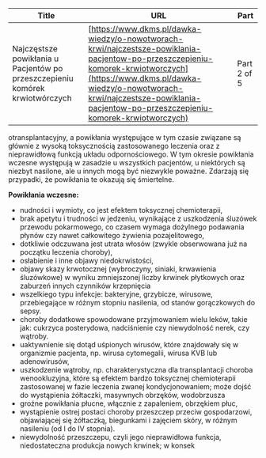 | **Title**       | **URL**           | **Part**              |
|-----------------|-------------------|-----------------------|
| Najczęstsze powikłania u Pacjentów po przeszczepieniu komórek krwiotwórczych         | [https://www.dkms.pl/dawka-wiedzy/o-nowotworach-krwi/najczestsze-powiklania-pacjentow-po-przeszczepieniu-komorek-krwiotworczych](https://www.dkms.pl/dawka-wiedzy/o-nowotworach-krwi/najczestsze-powiklania-pacjentow-po-przeszczepieniu-komorek-krwiotworczych)    | Part 2 of 5          |

otransplantacyjny, a powikłania występujące w tym czasie związane są głównie z wysoką toksycznością zastosowanego leczenia oraz z nieprawidłową funkcją układu odpornościowego. W tym okresie powikłania wczesne występują w zasadzie u wszystkich pacjentów, u niektórych są niezbyt nasilone, ale u innych mogą być niezwykle poważne. Zdarzają się przypadki, że powikłania te okazują się śmiertelne.


**Powikłania wczesne:**


* nudności i wymioty, co jest efektem toksycznej chemioterapii,
* brak apetytu i trudności w jedzeniu, wynikające z uszkodzenia śluzówek przewodu pokarmowego, co czasem wymaga dożylnego podawania płynów czy nawet całkowitego żywienia pozajelitowego,
* dotkliwie odczuwana jest utrata włosów (zwykle obserwowana już na początku leczenia choroby),
* osłabienie i inne objawy niedokrwistości,
* objawy skazy krwotocznej (wybroczyny, siniaki, krwawienia śluzówkowe) w wyniku zmniejszonej liczby krwinek płytkowych oraz zaburzeń innych czynników krzepnięcia
* wszelkiego typu infekcje: bakteryjne, grzybicze, wirusowe, przebiegające w różnym stopniu nasilenia, od stanów gorączkowych do sepsy.
* choroby dodatkowe spowodowane przyjmowaniem wielu leków, takie jak: cukrzyca posterydowa, nadciśnienie czy niewydolność nerek, czy wątroby.
* uaktywnienie się dotąd uśpionych wirusów, które znajdowały się w organizmie pacjenta, np. wirusa cytomegalii, wirusa KVB lub adenowirusów,
* uszkodzenie wątroby, np. charakterystyczna dla transplantacji choroba wenookluzyjna, które są efektem bardzo toksycznej chemioterapii zastosowanej w fazie leczenia zwanej kondycjonowaniem; może dojść do wystąpienia żółtaczki, masywnych obrzęków, wodobrzusza
* groźne powikłania płucne, włącznie z zapaleniem, obrzękiem płuc,
* wystąpienie ostrej postaci choroby przeszczep przeciw gospodarzowi, objawiającej się żółtaczką, biegunkami i zajęciem skóry, w różnym nasileniu (od I do IV stopnia).
* niewydolność przeszczepu, czyli jego nieprawidłowa funkcja, niedostateczna produkcja nowych krwinek; w konsek